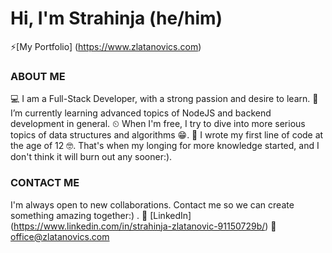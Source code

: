 # Hi, I'm Strahinja (he/him)

⚡[My Portfolio] (https://www.zlatanovics.com)

### ABOUT ME
  💻 I am a Full-Stack Developer, with a strong passion and desire to learn.
  🌱 I’m currently learning advanced topics of NodeJS and backend development in general.
  ⏲ When I'm free, I try to dive into more serious topics of data structures and algorithms 😁.
  🎯 I wrote my first line of code at the age of 12 🤓. That's when my longing for more knowledge started, and I don't think it will burn out any sooner:).

### CONTACT ME
  I'm always open to new collaborations. Contact me so we can create something amazing together:) .
  🔗 [LinkedIn] (https://www.linkedin.com/in/strahinja-zlatanovic-91150729b/)
  📧 office@zlatanovics.com
